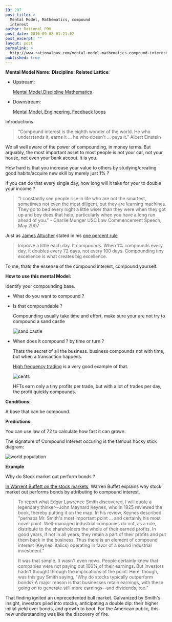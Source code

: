 ```yaml
---
ID: 207
post_title: >
  Mental Model, Mathematics, compound
  interest
author: Rational POV
post_date: 2016-09-08 01:21:02
post_excerpt: ""
layout: post
permalink: >
  http://www.rationalpov.com/mental-model-mathematics-compound-interest/
published: true
---
```

**Mental Model Name:** **Discipline:** **Related Lattice**:

*   Upstream:

    [Mental Model,Discipline Mathematics](http://www.rationalpov.com/mental-modeldiscipline-mathematics-2/)
    
*   Downstream:

    [Mental Model, Engineering, Feedback loops](http://www.rationalpov.com/mental-model-engineering-feedback-loops/)

Introductions

> “Compound interest is the eighth wonder of the world. He who understands it, earns it ... he who doesn't ... pays it.” Albert Einstein

We all well aware of the power of compounding, in money terms. But arguably, the most important asset to most people is not your car, not your house, not even your bank accout. it is you.

How hard is that you increase your value to others by studying/creating good habits/acquire new skill by merely just 1% ?

If you can do that every single day, how long will it take for your to double your income ?

> "I constantly see people rise in life who are not the smartest, sometimes not even the most diligent, but they are learning machines. They go to bed every night a little wiser than they were when they got up and boy does that help, particularly when you have a long run ahead of you." - Charlie Munger USC Law Commencement Speech, May 2007


Just as [James Altucher](http://www.jamesaltucher.com/) stated in his [one percent rule][2]

> Improve a little each day. It compounds. When 1% compounds every day, it doubles every 72 days, not every 100 days. Compounding tiny excellence is what creates big excellence.

To me, thats the essense of the compound interest, compound yourself.


**How to use this mental Model**:

Identify your compounding base. 

* What do you want to compound ? 

* Is that compoundable ? 


    Compounding usually take time and effort, make sure your are not try to compound a sand castle

    ![sand castle](https://dl.dropboxusercontent.com/spa/8a95omz6xkznrmw/rdax53s3.png)

* When does it compound ? by time or turn ?


    Thats the secret of all the business. business compounds not with time, but when a transaction happens. 

    [High frequency trading](https://en.wikipedia.org/wiki/High-frequency_trading) is a very good example of that. 

    ![ cents](https://upload.wikimedia.org/wikipedia/commons/5/5e/Assorted_United_States_coins.jpg)

    HFTs earn only a tiny profits per trade, but with a lot of trades per day, the profit quickly compounds.




**Conditions:**

A base that can be compound.

**Predictions:**

You can use law of 72 to calculate how fast it can grown. 

The signature of Compound Interest occuring is the famous hocky stick diagram:

![world population](http://www.marketcalls.in/wp-content/uploads/2010/11/Wordl-Population.jpg)




**Example**

Why do Stock market out perform bonds ?

[In Warrent Buffett on the stock markets][3], Warren Buffet explains why stock market out performs bonds by attributing to compound interest.

> To report what Edgar Lawrence Smith discovered, I will quote a legendary thinker--John Maynard Keynes, who in 1925 reviewed the book, thereby putting it on the map. In his review, Keynes described "perhaps Mr. Smith's most important point ... and certainly his most novel point. Well-managed industrial companies do not, as a rule, distribute to the shareholders the whole of their earned profits. In good years, if not in all years, they retain a part of their profits and put them back in the business. Thus there is an element of compound interest (Keynes' italics) operating in favor of a sound industrial investment."
> 
> It was that simple. It wasn't even news. People certainly knew that companies were not paying out 100% of their earnings. But investors hadn't thought through the implications of the point. Here, though, was this guy Smith saying, "Why do stocks typically outperform bonds? A major reason is that businesses retain earnings, with these going on to generate still more earnings--and dividends, too."

That finding ignited an unprecedented bull market. Galvanized by Smith's insight, investors piled into stocks, anticipating a double dip: their higher initial yield over bonds, and growth to boot. For the American public, this new understanding was like the discovery of fire.




 [1]: https://en.wikipedia.org/wiki/Rule_of_72
 [2]: http://www.jamesaltucher.com/2015/08/habits-one-percent/
 [3]: http://archive.fortune.com/magazines/fortune/fortune_archive/2001/12/10/314691/index.htm